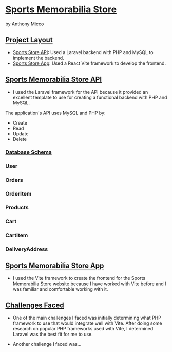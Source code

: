 # [Sports Memorabilia Store](#sports-memorbilia-store)

by Anthony Micco

## [Project Layout](#project-layout) 
- [Sports Store API](https://github.com/Ajmicco18/Sports-Memorbilia-Store/blob/main/Backend/README.md): Used a Laravel backend with PHP and MySQL to implement the backend.
- [Sports Store App](https://github.com/Ajmicco18/Sports-Memorbilia-Store/blob/main/sports-store-app/README.md): Used a React Vite framework to develop the frontend. 

## [Sports Memorabilia Store API](#sports-memorabilia-store-api)
- I used the Laravel framework for the API because it provided an excellent template to use for creating a functional backend with PHP and MySQL.

The application's API uses MySQL and PHP by: 
- Create
- Read
- Update
- Delete

### [Database Schema](#database-schema)

### User

### Orders

### OrderItem

### Products

### Cart

### CartItem

### DeliveryAddress


## [Sports Memorabilia Store App](#sports-memorabilia-store-app)

- I used the Vite framework to create the frontend for the Sports Memorabilia Store website because I have worked with Vite before and I was 
familiar and comfortable working with it. 

## [Challenges Faced](#challenges-faced)
- One of the main challenges I faced was initially determining what PHP framework to use that would integrate well with Vite. After doing some 
research on popular PHP frameworks used with Vite, I determined Laravel was the best fit for me to use.

- Another challenge I faced was... 

